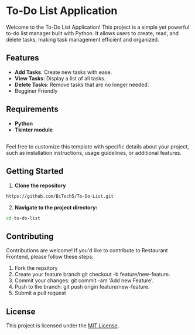 
# To-Do List Application

Welcome to the To-Do List Application! This project is a simple yet powerful to-do list manager built with Python. It allows users to create, read, and delete tasks, making task management efficient and organized.


## Features

- **Add Tasks**: Create new tasks with ease.
- **View Tasks**: Display a list of all tasks.
- **Delete Tasks**: Remove tasks that are no longer needed.
- Begginer Friendly


## Requirements
- **Python**
- **Tkinter module**




## 
Feel free to customize this template with specific details about your project, such as installation instructions, usage guidelines, or additional features.
## Getting Started
1. **Clone the repository**
```bash
https://github.com/BiTech5/To-Do-List.git
```
2. **Navigate to the project directory:**
```bash
cd to-do-list
```
## Contributing
Contributions are welcome! If you'd like to contribute to Restaurant Frontend, please follow these steps:
1. Fork the repsitory
2. Create your feature branch:git checkout -b feature/new-feature.
3. Commit your changes: git commit -am 'Add new Feature'.
4. Push to the branch: git push origin feature/new-feature.
5. Submit a pull request

## License

This project is licensed under the [MIT License](https://choosealicense.com/licenses/mit/).